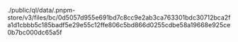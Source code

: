 ./public/ql/data/.pnpm-store/v3/files/bc/0d5057d955e691bd7c8cc9e2ab3ca763301bdc30712bca2fa1d1cbbb5c185badf5e29e55c12ffe806c5bd866d0255cdbe58a19668e925ce0b7bc000dc65a5f